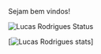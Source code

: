 Sejam bem vindos!

![Lucas Rodrigues Status](https://github-readme-stats.vercel.app/api?username=lucasrodrigues23&theme=midnight-purple&show_icons=true)

[![Lucas Rodrigues stats](https://github-readme-stats.vercel.app/api/wakatime?username=lucasrodrigues23)]
